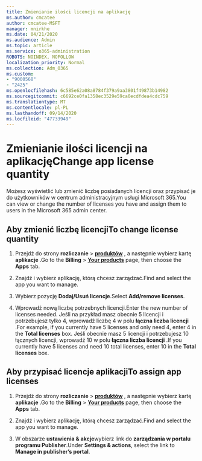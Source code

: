 ```yaml
---
title: Zmienianie ilości licencji na aplikację
ms.author: cmcatee
author: cmcatee-MSFT
manager: mnirkhe
ms.date: 04/21/2020
ms.audience: Admin
ms.topic: article
ms.service: o365-administration
ROBOTS: NOINDEX, NOFOLLOW
localization_priority: Normal
ms.collection: Adm_O365
ms.custom:
- "9000568"
- "2425"
ms.openlocfilehash: 6c585e62a08a8784f379a9aa3801f49873b14982
ms.sourcegitcommit: c6692ce0fa1358ec3529e59ca0ecdfdea4cdc759
ms.translationtype: MT
ms.contentlocale: pl-PL
ms.lasthandoff: 09/14/2020
ms.locfileid: "47733949"
---
```

# <a name="change-app-license-quantity"></a><span data-ttu-id="d059b-102">Zmienianie ilości licencji na aplikację</span><span class="sxs-lookup"><span data-stu-id="d059b-102">Change app license quantity</span></span>

<span data-ttu-id="d059b-103">Możesz wyświetlić lub zmienić liczbę posiadanych licencji oraz przypisać je do użytkowników w centrum administracyjnym usługi Microsoft 365.</span><span class="sxs-lookup"><span data-stu-id="d059b-103">You can view or change the number of licenses you have and assign them to users in the Microsoft 365 admin center.</span></span> 

## <a name="to-change-license-quantity"></a><span data-ttu-id="d059b-104">Aby zmienić liczbę licencji</span><span class="sxs-lookup"><span data-stu-id="d059b-104">To change license quantity</span></span>

1. <span data-ttu-id="d059b-105">Przejdź do strony **rozliczanie**  >  **[produktów](https://go.microsoft.com/fwlink/p/?linkid=842054)** , a następnie wybierz kartę **aplikacje** .</span><span class="sxs-lookup"><span data-stu-id="d059b-105">Go to the **Billing** > **[Your products](https://go.microsoft.com/fwlink/p/?linkid=842054)** page, then choose the **Apps** tab.</span></span>

2. <span data-ttu-id="d059b-106">Znajdź i wybierz aplikację, którą chcesz zarządzać.</span><span class="sxs-lookup"><span data-stu-id="d059b-106">Find and select the app you want to manage.</span></span>  

3. <span data-ttu-id="d059b-107">Wybierz pozycję **Dodaj/Usuń licencje**.</span><span class="sxs-lookup"><span data-stu-id="d059b-107">Select **Add/remove licenses**.</span></span>

4. <span data-ttu-id="d059b-108">Wprowadź nową liczbę potrzebnych licencji.</span><span class="sxs-lookup"><span data-stu-id="d059b-108">Enter the new number of licenses needed.</span></span> <span data-ttu-id="d059b-109">Jeśli na przykład masz obecnie 5 licencji i potrzebujesz tylko 4, wprowadź liczbę 4 w polu **łączna liczba licencji** .</span><span class="sxs-lookup"><span data-stu-id="d059b-109">For example, if you currently have 5 licenses and only need 4, enter 4 in the **Total licenses** box.</span></span> <span data-ttu-id="d059b-110">Jeśli obecnie masz 5 licencji i potrzebujesz 10 łącznych licencji, wprowadź 10 w polu **łączna liczba licencji** .</span><span class="sxs-lookup"><span data-stu-id="d059b-110">If you currently have 5 licenses and need 10 total licenses, enter 10 in the **Total licenses** box.</span></span>

## <a name="to-assign-app-licenses"></a><span data-ttu-id="d059b-111">Aby przypisać licencje aplikacji</span><span class="sxs-lookup"><span data-stu-id="d059b-111">To assign app licenses</span></span>

1. <span data-ttu-id="d059b-112">Przejdź do strony **rozliczanie**  >  **[produktów](https://go.microsoft.com/fwlink/p/?linkid=842054)** , a następnie wybierz kartę **aplikacje** .</span><span class="sxs-lookup"><span data-stu-id="d059b-112">Go to the **Billing** > **[Your products](https://go.microsoft.com/fwlink/p/?linkid=842054)** page, then choose the **Apps** tab.</span></span>

2. <span data-ttu-id="d059b-113">Znajdź i wybierz aplikację, którą chcesz zarządzać.</span><span class="sxs-lookup"><span data-stu-id="d059b-113">Find and select the app you want to manage.</span></span>  

3. <span data-ttu-id="d059b-114">W obszarze **ustawienia & akcje**wybierz link do **zarządzania w portalu programu Publisher**.</span><span class="sxs-lookup"><span data-stu-id="d059b-114">Under **Settings & actions**, select the link to **Manage in publisher’s portal**.</span></span>